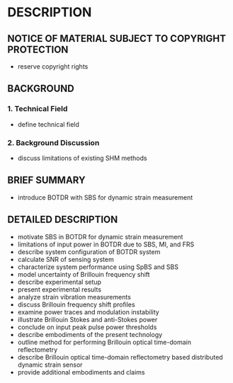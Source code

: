 # DESCRIPTION

## NOTICE OF MATERIAL SUBJECT TO COPYRIGHT PROTECTION

- reserve copyright rights

## BACKGROUND

### 1. Technical Field

- define technical field

### 2. Background Discussion

- discuss limitations of existing SHM methods

## BRIEF SUMMARY

- introduce BOTDR with SBS for dynamic strain measurement

## DETAILED DESCRIPTION

- motivate SBS in BOTDR for dynamic strain measurement
- limitations of input power in BOTDR due to SBS, MI, and FRS
- describe system configuration of BOTDR system
- calculate SNR of sensing system
- characterize system performance using SpBS and SBS
- model uncertainty of Brillouin frequency shift
- describe experimental setup
- present experimental results
- analyze strain vibration measurements
- discuss Brillouin frequency shift profiles
- examine power traces and modulation instability
- illustrate Brillouin Stokes and anti-Stokes power
- conclude on input peak pulse power thresholds
- describe embodiments of the present technology
- outline method for performing Brillouin optical time-domain reflectometry
- describe Brillouin optical time-domain reflectometry based distributed dynamic strain sensor
- provide additional embodiments and claims

